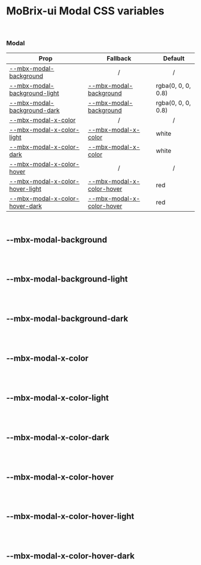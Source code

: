 # MoBrix-ui Modal CSS variables

<br>

### Modal

| Prop                                                              | Fallback                                              | Default                                            |
| ----------------------------------------------------------------- | ----------------------------------------------------- | -------------------------------------------------- |
| [--mbx-modal-background](#mbx-modal-background)                   | <div style="text-align:center;width:100%;">/</div>    | <div style="text-align:center;width:100%;">/</div> |
| [--mbx-modal-background-light](#mbx-modal-background-light)       | [--mbx-modal-background](#mbx-modal-background)       | rgba(0, 0, 0, 0.8)                                 |
| [--mbx-modal-background-dark](#mbx-modal-background-dark)         | [--mbx-modal-background](#mbx-modal-background)       | rgba(0, 0, 0, 0.8)                                 |
| [--mbx-modal-x-color](#mbx-modal-x-color)                         | <div style="text-align:center;width:100%;">/</div>    | <div style="text-align:center;width:100%;">/</div> |
| [--mbx-modal-x-color-light](#mbx-modal-x-color-light)             | [--mbx-modal-x-color](#mbx-modal-x-color)             | white                                              |
| [--mbx-modal-x-color-dark](#mbx-modal-x-color-dark)               | [--mbx-modal-x-color](#mbx-modal-x-color)             | white                                              |
| [--mbx-modal-x-color-hover](#mbx-modal-x-color-hover)             | <div style="text-align:center;width:100%;">/</div>    | <div style="text-align:center;width:100%;">/</div> |
| [--mbx-modal-x-color-hover-light](#mbx-modal-x-color-hover-light) | [--mbx-modal-x-color-hover](#mbx-modal-x-color-hover) | red                                                |
| [--mbx-modal-x-color-hover-dark](#mbx-modal-x-color-hover-dark)   | [--mbx-modal-x-color-hover](#mbx-modal-x-color-hover) | red                                                |

<br>

## --mbx-modal-background

<br>

<br>

## --mbx-modal-background-light

<br>

<br>

## --mbx-modal-background-dark

<br>

<br>

## --mbx-modal-x-color

<br>

<br>

## --mbx-modal-x-color-light

<br>

<br>

## --mbx-modal-x-color-dark

<br>

<br>

## --mbx-modal-x-color-hover

<br>

<br>

## --mbx-modal-x-color-hover-light

<br>

<br>

## --mbx-modal-x-color-hover-dark

<br>

